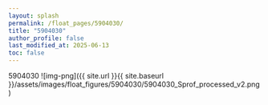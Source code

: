 ```yaml
---
layout: splash
permalink: /float_pages/5904030/
title: "5904030"
author_profile: false
last_modified_at: 2025-06-13
toc: false
---
```

 
5904030
![img-png]({{ site.url }}{{ site.baseurl }}/assets/images/float_figures/5904030/5904030_Sprof_processed_v2.png)